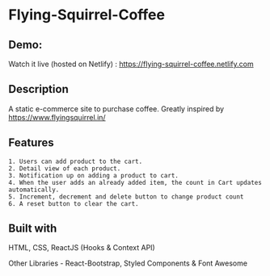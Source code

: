 # Flying-Squirrel-Coffee

## Demo:
Watch it live (hosted on Netlify) : https://flying-squirrel-coffee.netlify.com

## Description
A static e-commerce site to purchase coffee.
Greatly inspired by https://www.flyingsquirrel.in/ 

## Features
    1. Users can add product to the cart.
    2. Detail view of each product.
    3. Notification up on adding a product to cart.
    4. When the user adds an already added item, the count in Cart updates automatically.
    5. Increment, decrement and delete button to change product count
    6. A reset button to clear the cart.

## Built with 
HTML, CSS, ReactJS (Hooks & Context API)

Other Libraries - React-Bootstrap, Styled Components & Font Awesome
